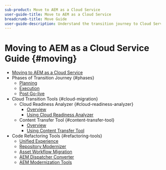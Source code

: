 ```yaml
---
sub-product: Move to AEM as a Cloud Service
user-guide-title: Move to AEM as a Cloud Service
breadcrumb-title: Move Guide
user-guide-description: Understand the transition journey to Cloud Service.
---
```


# Moving to AEM as a Cloud Service Guide {#moving}

+ [Moving to AEM as a Cloud Service](/help/move-to-cloud-service/home.md)
+ Phases of Transition Journey {#phases}
  + [Planning](/help/move-to-cloud-service/planning.md)
  + [Execution](/help/move-to-cloud-service/execution.md)
  + [Post Go-live](/help/move-to-cloud-service/post-go-live.md)
+ Cloud Transition Tools {#cloud-migration}
  + Cloud Readiness Analyzer {#cloud-readiness-analyzer}
    + [Overview](/help/move-to-cloud-service/cloud-readiness-analyzer/overview-cloud-readiness-analyzer.md)
    + [Using Cloud Readiness Analyzer](/help/move-to-cloud-service/cloud-readiness-analyzer/using-cloud-readiness-analyzer.md)
  + Content Transfer Tool {#content-transfer-tool}
    + [Overview](/help/move-to-cloud-service/content-transfer-tool/overview-content-transfer-tool.md)
    + [Using Content Transfer Tool](/help/move-to-cloud-service/content-transfer-tool/using-content-transfer-tool.md)
+ Code Refactoring Tools {#refactoring-tools}
  + [Unified Experience](/help/move-to-cloud-service/unified-experience.md)
  + [Repository Modernizer](/help/move-to-cloud-service/refactoring-tools/repo-modernizer.md)
  + [Asset Workflow Migration](/help/move-to-cloud-service/moving-to-aem-assets/asset-workflow-migration-tool.md)
  + [AEM Dispatcher Converter](/help/move-to-cloud-service/refactoring-tools/dispatcher-transformation-utility-tools.md)
  + [AEM Modernization Tools](/help/move-to-cloud-service/refactoring-tools/aem-modernization-tools.md)
